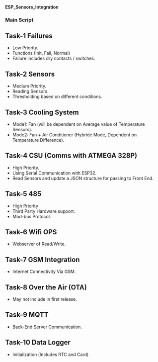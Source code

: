 #### ESP_Sensors_Integration

### Main Script

## Task-1      Failures
* Low Priority.
* Functions (Init, Fail, Normal)
* Failure includes dry contacts / switches.

## Task-2      Sensors
* Medium Priority.
* Reading Sensors.
* Thresholding based on different conditions.

## Task-3      Cooling System
* Mode1:
        Fan (will be dependent on Average value of Temperature Sensors).
* Mode2:
        Fan + Air Conditioner (Hybride Mode, Dependent on Temperature Difference).

## Task-4      CSU (Comms with ATMEGA 328P)
* High Priority.
* Using Serial Communication with ESP32.
* Read Sensors and update a JSON structure for passing to Front End.

## Task-5      485
* High Priority
* Third Party Hardware support.
* Mod-bus Protocol.

## Task-6      Wifi OPS
* Webserver of Read/Write.

## Task-7      GSM Integration
* Internet Connectivity Via GSM.

## Task-8      Over the Air (OTA) 
* May not include in first release.

## Task-9      MQTT
* Back-End Server Communication.

## Task-10     Data Logger
* Initialization (Includes RTC and Card)






